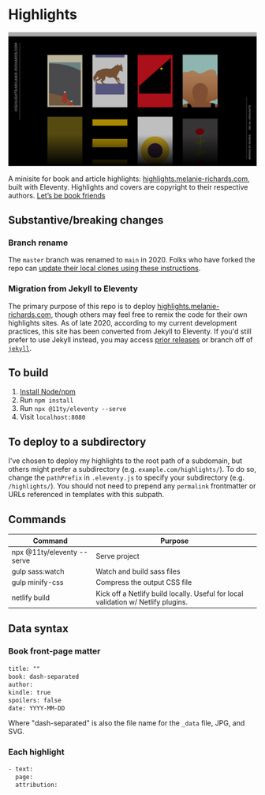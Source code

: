 # Highlights

![Screenshot of the website](assets/images/screenshot.png?raw=true)

A minisite for book and article highlights: [highlights.melanie-richards.com](http://highlights.melanie-richards.com), built with Eleventy. Highlights and covers are copyright to their respective authors. [Let’s be book friends](https://www.goodreads.com/melanierichards)

## Substantive/breaking changes

### Branch rename

The `master` branch was renamed to `main` in 2020. Folks who have forked the repo can [update their local clones using these instructions](https://www.hanselman.com/blog/EasilyRenameYourGitDefaultBranchFromMasterToMain.aspx).

### Migration from Jekyll to Eleventy

The primary purpose of this repo is to deploy [highlights.melanie-richards.com](http://highlights.melanie-richards.com), though others may feel free to remix the code for their own highlights sites. As of late 2020, according to my current development practices, this site has been converted from Jekyll to Eleventy. If you'd still prefer to use Jekyll instead, you may access [prior releases](https://github.com/melanierichards/highlights/releases) or branch off of [`jekyll`](https://github.com/melanierichards/highlights/tree/jekyll).

## To build

1. [Install Node/npm](https://nodejs.org/)
2. Run `npm install`
3. Run `npx @11ty/eleventy --serve`
4. Visit `localhost:8080`

## To deploy to a subdirectory

I've chosen to deploy my highlights to the root path of a subdomain, but others might prefer a subdirectory (e.g. `example.com/highlights/`). To do so, change the `pathPrefix` in `.eleventy.js` to specify your subdirectory (e.g. `/highlights/`). You should not need to prepend any `permalink` frontmatter or URLs referenced in templates with this subpath.

## Commands

| Command                    | Purpose                      |
| -------------------------- | ---------------------------- |
| npx @11ty/eleventy --serve | Serve project                |
| gulp sass:watch            | Watch and build sass files   |
| gulp minify-css            | Compress the output CSS file |
| netlify build              | Kick off a Netlify build locally. Useful for local validation w/ Netlify plugins. |

## Data syntax

### Book front-page matter

```
title: ""
book: dash-separated
author:
kindle: true
spoilers: false
date: YYYY-MM-DD
```

Where "dash-separated" is also the file name for the `_data` file, JPG, and SVG.

### Each highlight

```
- text: 
  page: 
  attribution: 
```
